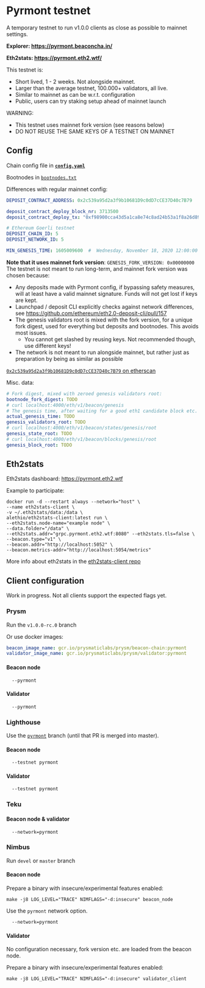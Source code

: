 # Pyrmont testnet

A temporary testnet to run v1.0.0 clients as close as possible to mainnet settings.

**Explorer: https://pyrmont.beaconcha.in/**

**Eth2stats: https://pyrmont.eth2.wtf/**

This testnet is:
- Short lived, 1 - 2 weeks. Not alongside mainnet.
- Larger than the average testnet, 100.000+ validators, all live.
- Similar to mainnet as can be w.r.t. configuration
- Public, users can try staking setup ahead of mainnet launch

WARNING:
- This testnet uses mainnet fork version (see reasons below)
- DO NOT REUSE THE SAME KEYS OF A TESTNET ON MAINNET


## Config

Chain config file in **[`config.yaml`](./config.yaml)**

Bootnodes in [`bootnodes.txt`](./bootnodes.txt)

Differences with regular mainnet config:
```yaml
DEPOSIT_CONTRACT_ADDRESS: 0x2c539a95d2a3f9b10681D9c0dD7cCE37D40c7B79

deposit_contract_deploy_block_nr: 3713500
deposit_contract_deploy_tx: "0xf98900cca43d5a1ca8e74c8ad24b53a1f8a26d89f51980964a632eb45f219171"

# Ethereum Goerli testnet
DEPOSIT_CHAIN_ID: 5
DEPOSIT_NETWORK_ID: 5

MIN_GENESIS_TIME: 1605009600  #  Wednesday, November 18, 2020 12:00:00 PM UTC
```

**Note that it uses mainnet fork version**: `GENESIS_FORK_VERSION: 0x00000000`
The testnet is not meant to run long-term, and mainnet fork version was chosen because:
- Any deposits made with Pyrmont config, if bypassing safety measures, will at least have a valid mainnet signature. Funds will not get lost if keys are kept.
- Launchpad / deposit CLI explicitly checks against network differences, see https://github.com/ethereum/eth2.0-deposit-cli/pull/157 
- The genesis validators root is mixed with the fork version, for a unique fork digest, used for everything but deposits and bootnodes. This avoids most issues.
  - You cannot get slashed by reusing keys. Not recommended though, use different keys!
- The network is not meant to run alongside mainnet, but rather just as preparation by being as similar as possible

[`0x2c539a95d2a3f9b10681D9c0dD7cCE37D40c7B79` on etherscan](https://goerli.etherscan.io/address/0x2c539a95d2a3f9b10681D9c0dD7cCE37D40c7B79)

Misc. data:
```yaml
# Fork digest, mixed with zeroed genesis validators root: 
bootnode_fork_digest: TODO
# curl localhost:4000/eth/v1/beacon/genesis
# The genesis time, after waiting for a good eth1 candidate block etc.
actual_genesis_time: TODO
genesis_validators_root: TODO
# curl localhost:4000/eth/v1/beacon/states/genesis/root
genesis_state_root: TODO
# curl localhost:4000/eth/v1/beacon/blocks/genesis/root
genesis_block_root: TODO
```

## Eth2stats

Eth2stats dashboard: https://pyrmont.eth2.wtf

Example to participate:
```
docker run -d --restart always --network="host" \
--name eth2stats-client \
-v ~/.eth2stats/data:/data \
alethio/eth2stats-client:latest run \
--eth2stats.node-name="example node" \
--data.folder="/data" \
--eth2stats.addr="grpc.pyrmont.eth2.wtf:8080" --eth2stats.tls=false \
--beacon.type="v1" \
--beacon.addr="http://localhost:5052" \
--beacon.metrics-addr="http://localhost:5054/metrics"
```

More info about eth2stats in the [eth2stats-client repo](https://github.com/Alethio/eth2stats-client/blob/master/README.md)


## Client configuration

Work in progress. Not all clients support the expected flags yet.

### Prysm

Run the `v1.0.0-rc.0` branch

Or use docker images:

```yaml
beacon_image_name: gcr.io/prysmaticlabs/prysm/beacon-chain:pyrmont
validator_image_name: gcr.io/prysmaticlabs/prysm/validator:pyrmont
```

#### Beacon node

```
  --pyrmont
```

#### Validator

```
  --pyrmont
```


### Lighthouse

Use the [`pyrmont`](https://github.com/sigp/lighthouse/pull/1874) branch (until that PR is merged into master).

#### Beacon node

```
  --testnet pyrmont
```

#### Validator
```
  --testnet pyrmont
```

### Teku

#### Beacon node & validator

```
  --network=pyrmont
```

### Nimbus

Run `devel` or `master` branch

#### Beacon node

Prepare a binary with insecure/experimental features enabled:
```shell script
make -j8 LOG_LEVEL="TRACE" NIMFLAGS="-d:insecure" beacon_node
```

Use the `pyrmont` network option.

```
  --network=pyrmont
```

#### Validator

No configuration necessary, fork version etc. are loaded from the beacon node.

Prepare a binary with insecure/experimental features enabled:
```shell script
make -j8 LOG_LEVEL="TRACE" NIMFLAGS="-d:insecure" validator_client
```

